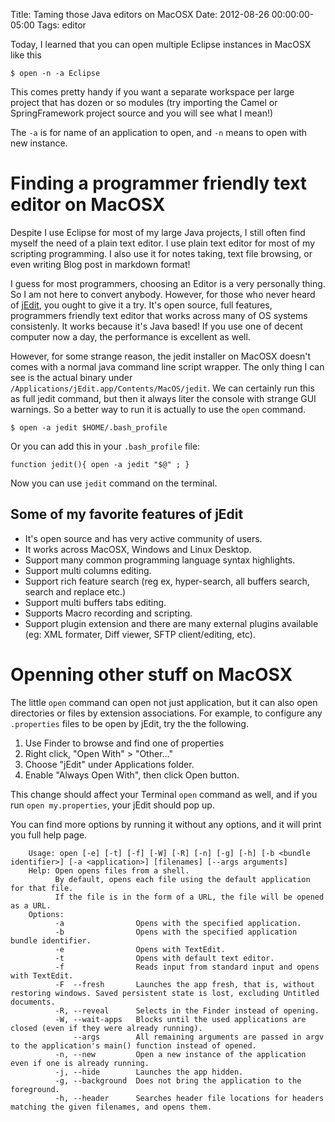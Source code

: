 Title: Taming those Java editors on MacOSX
Date: 2012-08-26 00:00:00-05:00
Tags: editor



Today, I learned that you can open multiple Eclipse instances in MacOSX like this

    $ open -n -a Eclipse
    

This comes pretty handy if you want a separate workspace per large project that has dozen or so modules (try importing the Camel or SpringFramework 
project source and you will see what I mean!)

The `-a` is for name of an application to open, and `-n` means to open with new instance.

# Finding a programmer friendly text editor on MacOSX

Despite I use Eclipse for most of my large Java projects, I still often find myself the need of a plain text editor. I use plain text editor for most
of my scripting programming. I also use it for notes taking, text file browsing, or even writing Blog post in markdown format!

I guess for most programmers, choosing an Editor is a very personally thing. So I am not here to convert anybody. However, for those who never heard of 
[jEdit](http://www.jedit.org), you ought to give it a try. It's open source, full features, programmers friendly text editor that works 
across many of OS systems consistenly. It works because it's Java based! If you use one of decent computer now a day, the performance 
is excellent as well.

However, for some strange reason, the jedit installer on MacOSX doesn't comes with a normal java command line script wrapper. The only thing 
I can see is the actual binary under `/Applications/jEdit.app/Contents/MacOS/jedit`. We can certainly run this as full jedit command, but then 
it always liter the console with strange GUI warnings. So a better way to run it is actually to use the `open` command.

    $ open -a jedit $HOME/.bash_profile
    

Or you can add this in your `.bash_profile` file:

    function jedit(){ open -a jedit "$@" ; }
    

Now you can use `jedit` command on the terminal.

## Some of my favorite features of jEdit

- It's open source and has very active community of users.
- It works across MacOSX, Windows and Linux Desktop.
- Support many common programming language syntax highlights.
- Support multi columns editing.
- Support rich feature search (reg ex, hyper-search, all buffers search, search and replace etc.)
- Support multi buffers tabs editing.
- Supports Macro recording and scripting.
- Support plugin extension and there are many external plugins available (eg: XML formater, Diff viewer, SFTP client/editing, etc).

# Openning other stuff on MacOSX

The little `open` command can open not just application, but it can also open directories or files by extension associations. For
example, to configure any `.properties` files to be open by jEdit, try the the following.

1. Use Finder to browse and find one of properties
2. Right click, "Open With" > "Other..."
3. Choose "jEdit" under Applications folder.
4. Enable "Always Open With", then click Open button.

This change should affect your Terminal `open` command as well, and if you run `open my.properties`, your jEdit should pop up.

You can find more options by running it without any options, and it will print you full help page.

```
    Usage: open [-e] [-t] [-f] [-W] [-R] [-n] [-g] [-h] [-b <bundle identifier>] [-a <application>] [filenames] [--args arguments]
    Help: Open opens files from a shell.
          By default, opens each file using the default application for that file.  
          If the file is in the form of a URL, the file will be opened as a URL.
    Options: 
          -a                Opens with the specified application.
          -b                Opens with the specified application bundle identifier.
          -e                Opens with TextEdit.
          -t                Opens with default text editor.
          -f                Reads input from standard input and opens with TextEdit.
          -F  --fresh       Launches the app fresh, that is, without restoring windows. Saved persistent state is lost, excluding Untitled documents.
          -R, --reveal      Selects in the Finder instead of opening.
          -W, --wait-apps   Blocks until the used applications are closed (even if they were already running).
              --args        All remaining arguments are passed in argv to the application's main() function instead of opened.
          -n, --new         Open a new instance of the application even if one is already running.
          -j, --hide        Launches the app hidden.
          -g, --background  Does not bring the application to the foreground.
          -h, --header      Searches header file locations for headers matching the given filenames, and opens them.
```

